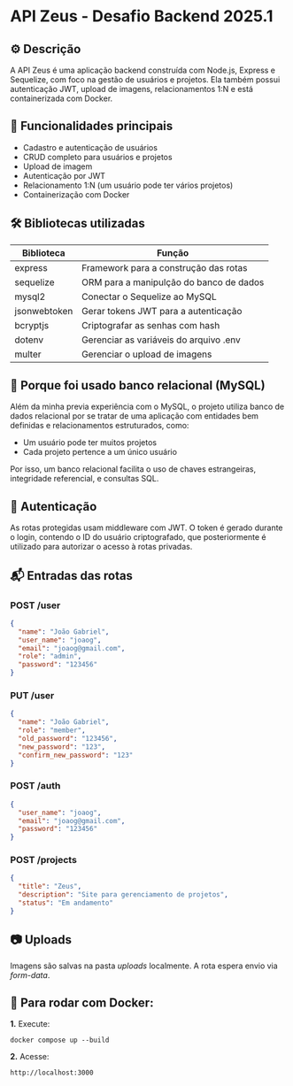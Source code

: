 # API Zeus - Desafio Backend 2025.1

## ⚙️ Descrição

A API Zeus é uma aplicação backend construída com Node.js, Express e Sequelize, com foco na gestão de usuários e projetos. Ela também possui autenticação JWT, upload de imagens, relacionamentos 1:N e está containerizada com Docker.

## 🚀 Funcionalidades principais

- Cadastro e autenticação de usuários
- CRUD completo para usuários e projetos
- Upload de imagem
- Autenticação por JWT
- Relacionamento 1:N (um usuário pode ter vários projetos)
- Containerização com Docker

## 🛠️ Bibliotecas utilizadas

| Biblioteca   | Função                                  |
| ------------ | --------------------------------------- |
| express      | Framework para a construção das rotas   |
| sequelize    | ORM para a manipulção do banco de dados |
| mysql2       | Conectar o Sequelize ao MySQL           |
| jsonwebtoken | Gerar tokens JWT para a autenticação    |
| bcryptjs     | Criptografar as senhas com hash         |
| dotenv       | Gerenciar as variáveis do arquivo .env  |
| multer       | Gerenciar o upload de imagens           |

## 📃 Porque foi usado banco relacional (MySQL)

Além da minha previa experiência com o MySQL, o projeto utiliza banco de dados relacional por se tratar de uma aplicação com entidades bem definidas e relacionamentos estruturados, como:

- Um usuário pode ter muitos projetos
- Cada projeto pertence a um único usuário

Por isso, um banco relacional facilita o uso de chaves estrangeiras, integridade referencial, e consultas SQL.

## 🔐 Autenticação

As rotas protegidas usam middleware com JWT. O token é gerado durante o login, contendo o ID do usuário criptografado, que posteriormente é utilizado para autorizar o acesso à rotas privadas.

## 📬 Entradas das rotas

### **POST** /user

```json
{
  "name": "João Gabriel",
  "user_name": "joaog",
  "email": "joaog@gmail.com",
  "role": "admin",
  "password": "123456"
}
```

### **PUT** /user

```json
{
  "name": "João Gabriel",
  "role": "member",
  "old_password": "123456",
  "new_password": "123",
  "confirm_new_password": "123"
}
```

### **POST** /auth

```json
{
  "user_name": "joaog",
  "email": "joaog@gmail.com",
  "password": "123456"
}
```

### **POST** /projects

```json
{
  "title": "Zeus",
  "description": "Site para gerenciamento de projetos",
  "status": "Em andamento"
}
```

## 📷 Uploads

Imagens são salvas na pasta _uploads_ localmente. A rota espera envio via _form-data_.

## 🐳 Para rodar com Docker:

**1.** Execute:

```code
docker compose up --build
```

**2.** Acesse:

```code
http://localhost:3000
```
